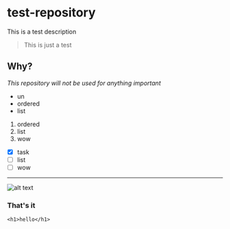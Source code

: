 # test-repository
This is a test description
>This is just a test
## Why?
*This repository will not be used for anything important*
- un
- ordered
- list
1. ordered
2. list
3. wow
- [x] task
- [ ] list
- [ ] wow
---
![alt text](https://static.wikia.nocookie.net/among-us-wiki/images/3/31/Red.png/revision/latest?cb=20211122214947)
### **That's it**
`<h1>hello</h1>`
